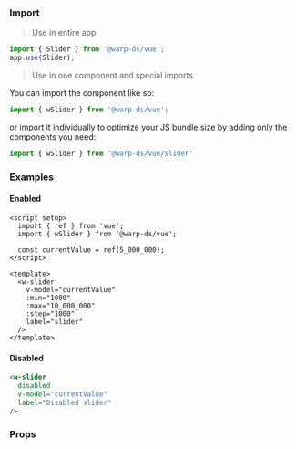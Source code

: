 ### Import

> Use in entire app

```js
import { Slider } from '@warp-ds/vue';
app.use(Slider);
```

> Use in one component and special imports

You can import the component like so:
```js
import { wSlider } from '@warp-ds/vue';
```

or import it individually to optimize your JS bundle size by adding only the components you need:
```js
import { wSlider } from '@warp-ds/vue/slider'

```

### Examples

#### Enabled
```vue
<script setup>
  import { ref } from 'vue';
  import { wSlider } from '@warp-ds/vue';

  const currentValue = ref(5_000_000);
</script>

<template>
  <w-slider
    v-model="currentValue"
    :min="1000"
    :max="10_000_000"
    :step="1000"
    label="slider"
  />
</template>
```

#### Disabled
```html
<w-slider
  disabled
  v-model="currentValue"
  label="Disabled slider"
/>
```

### Props

<api-table type="vue" component="Slider" />
